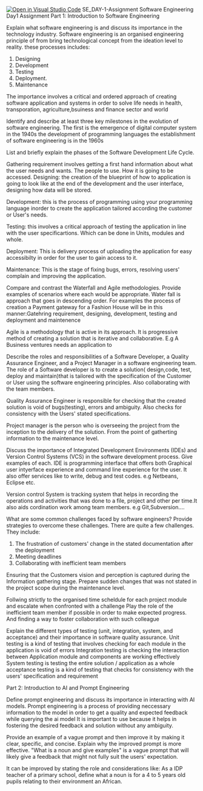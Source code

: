 [![Open in Visual Studio Code](https://classroom.github.com/assets/open-in-vscode-2e0aaae1b6195c2367325f4f02e2d04e9abb55f0b24a779b69b11b9e10269abc.svg)](https://classroom.github.com/online_ide?assignment_repo_id=15576926&assignment_repo_type=AssignmentRepo)
SE_DAY-1-Assignment
Software Engineering Day1 Assignment
Part 1: Introduction to Software Engineering


Explain what software engineering is and discuss its importance in the technology industry.
Software engineering  is an organised engineering principle of from bring technological concept from the ideation level to reality. these processes includes:
1. Designing
2. Development
3. Testing
4. Deployment.
5. Maintenance


The importance involves a critical and ordered approach of creating software application and systems in order to solve life needs in health, transporation, agriculture,bsuiness and finance sector and world


Identify and describe at least three key milestones in the evolution of software engineering.
The first is the emergence of digital computer system in the 1940s
the development of programming languages
the establishment of software engineering is in the 1960s



List and briefly explain the phases of the Software Development Life Cycle.

Gathering requirement involves getting a first hand information about what the user needs and wants. The people to use. How it is going to be accessed.
Designing: the creation of the blueprint of how to application is going to look like at the end of the development and the user interface, designing how data will be stored.

Development: this is the process of programming using your programming language inorder to create the application tailored according the customer or User's needs.

Testing: this involves a critical approach of testing the application in line with the user specificartions. Which can be done in Units, modules and whole.

Deployment: This is delivery process of uploading the application for easy accessibilty in order for the user to gain access to it.

Maintenance: This is the stage of fixing bugs, errors, resolving users' complain and improving the application.



Compare and contrast the Waterfall and Agile methodologies. Provide examples of scenarios where each would be appropriate.
Water fall is approach that goes in descending order. For examples the process of creation a Payment gateway for a Fashion House will be in this manner:Gatehring requirement, designing, development, testing and deployment and maintenence

Agile is a methodology  that is active in its approach. It is progressive method of creating a solution that is iterative and collaborative.
E.g A Business ventures needs an application to




Describe the roles and responsibilities of a Software Developer, a Quality Assurance Engineer, and a Project Manager in a software engineering team.
The role of a Software developer is to create a solution( design,code, test, deploy and maintain)that is tailored with the specification 
of the Customer or User using the software engineering principles. Also collaborating with the team members.

Quality Assurance Engineer is responsible for checking that the created solution is void of bugs(testing), errors and ambiguity. Also checks for consistency
 with the Users' stated specifications.

Project manager is the person who is overseeing the project from the inception to the delivery of the solution.
From the point of gatherting information to the maintenance level.


Discuss the importance of Integrated Development Environments (IDEs) and Version Control Systems (VCS) in the software development process. Give examples of each.
IDE is programming interface that offers both Graphical user intyerface experience and command line experience for the user. It also offer services like to write,
debug and test codes. e.g Netbeans, Eclipse etc.

Version control System is tracking system that helps in recording the operations and activities that was done to a file, project
 and other per time.It also aids cordination work among team members. e.g Git,Subversion....



What are some common challenges faced by software engineers? Provide strategies to overcome these challenges.
There are quite a few challenges. They include: 
1. The frustration of customers' change in the stated documentation after the deployment
2. Meeting deadlines
3. Collaborating with inefficient team members

Ensuring that the Customers vision and perception is captured during the Information gathering stage.
Prepare sudden changes that was not stated in the project scope during the maintenance level.

Follwing strictly to the organised time scheldule for each project module and escalate when confronted with a challenge
Play the role of the inefficient team member if possible in order to make expected progress. And finding a way to foster collaboration with such colleague




Explain the different types of testing (unit, integration, system, and acceptance) and their importance in software quality assurance.
Unit testing is a kind of testing that involves checking for each module in the application is void of errors
Integration testing is checking the interaction between Application module and components are working effectively
System testing is testing the entire solution / application as a whole
acceptance testing is a kind of testing that checks for consistency with the users' specification and requirement


Part 2: Introduction to AI and Prompt Engineering


Define prompt engineering and discuss its importance in interacting with AI models.
Prompt engineering is a process of providing neccessary information to the model in order to get a quality and expected feedback while querying the ai model
It is important to use because it helps in fostering the desired feedback and solution without any ambiguity. 



Provide an example of a vague prompt and then improve it by making it clear, specific, and concise. Explain why the improved prompt is more effective.
"What is a noun and give examples" is a vague prompt that will likely give a feedback that might not fully suit the users' expectation.

It can be improved by stating the role and considerations like: 
As a IDP teacher of a primary school, define what a noun is for a 4 to 5 years old pupils relating to their environment an African.
